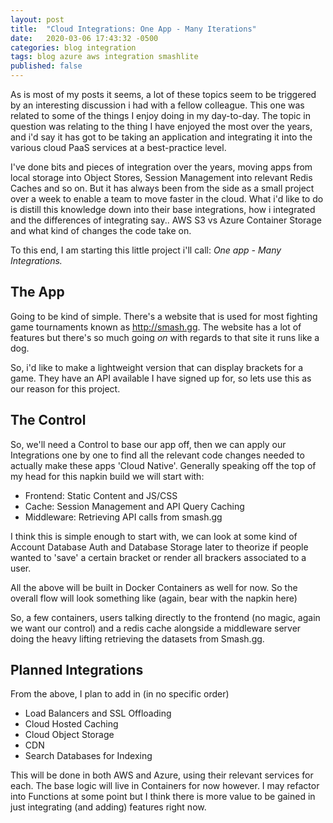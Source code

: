 ```yaml
---
layout: post
title:  "Cloud Integrations: One App - Many Iterations"
date:   2020-03-06 17:43:32 -0500
categories: blog integration
tags: blog azure aws integration smashlite
published: false
---
```

As is most of my posts it seems, a lot of these topics seem to be triggered by an interesting discussion i had with a fellow colleague. This one was related to some of the things I enjoy doing in my day-to-day. The topic in question was relating to the thing I have enjoyed the most over the years, and i'd say it has got to be taking an application and integrating it into the various cloud PaaS services at a best-practice level.

I've done bits and pieces of integration over the years, moving apps from local storage into Object Stores, Session Management into relevant Redis Caches and so on. But it has always been from the side as a small project over a week to enable a team to move faster in the cloud. What i'd like to do is distill this knowledge down into their base integrations, how i integrated and the differences of integrating say.. AWS S3 vs Azure Container Storage and what kind of changes the code take on.

To this end, I am starting this little project i'll call: *One app - Many Integrations.*

## The App
Going to be kind of simple. There's a website that is used for most fighting game tournaments known as <http://smash.gg>. The website has a lot of features but there's so much going *on* with regards to that site it runs like a dog.

So, i'd like to make a lightweight version that can display brackets for a game. They have an API available I have signed up for, so lets use this as our reason for this project.

## The Control
So, we'll need a Control to base our app off, then we can apply our Integrations one by one to find all the relevant code changes needed to actually make these apps 'Cloud Native'. Generally speaking off the top of my head for this napkin build we will start with:

- Frontend: Static Content and JS/CSS
- Cache: Session Management and API Query Caching
- Middleware: Retrieving API calls from smash.gg

I think this is simple enough to start with, we can look at some kind of Account Database Auth and Database Storage later to theorize if people wanted to 'save' a certain bracket or render all brackers associated to a user.

All the above will be built in Docker Containers as well for now. So the overall flow will look something like (again, bear with the napkin here)


So, a few containers, users talking directly to the frontend (no magic, again we want our control) and a redis cache alongside a middleware server doing the heavy lifting retrieving the datasets from Smash.gg.

## Planned Integrations
From the above, I plan to add in (in no specific order)

- Load Balancers and SSL Offloading
- Cloud Hosted Caching
- Cloud Object Storage
- CDN
- Search Databases for Indexing

This will be done in both AWS and Azure, using their relevant services for each. The base logic will live in Containers for now however. I may refactor into Functions at some point but I think there is more value to be gained in just integrating (and adding) features right now.



